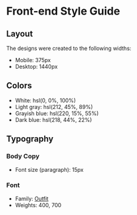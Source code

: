 # Front-end Style Guide

## Layout

The designs were created to the following widths:

- Mobile: 375px
- Desktop: 1440px

## Colors

- White: hsl(0, 0%, 100%)
- Light gray: hsl(212, 45%, 89%)
- Grayish blue: hsl(220, 15%, 55%)
- Dark blue: hsl(218, 44%, 22%)

## Typography 

### Body Copy

- Font size (paragraph): 15px

### Font

- Family: [Outfit](https://fonts.google.com/specimen/Outfit)
- Weights: 400, 700
